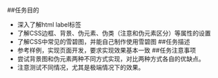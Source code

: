 ##任务目的
* 深入了解html label标签
* 了解CSS边框、背景、伪元素、伪类（注意和伪元素区分）等属性的设置
* 了解CSS中常见的雪碧图，并能自己制作使用雪碧图
##任务描述
* 参考样例，实现页面开发，要求实现效果基本一致
##任务注意事项
* 尝试背景图和伪元素两种不同方式实现，对比两种方式各自的优缺点。
* 注意测试不同情况，尤其是极端情况下的效果。

